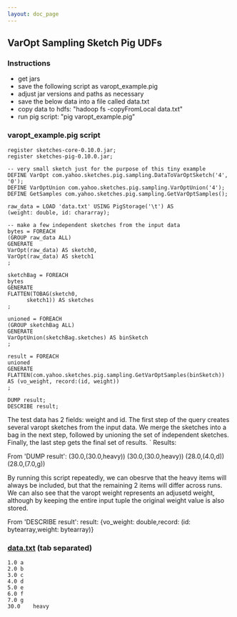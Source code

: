 ```yaml
---
layout: doc_page
---
```


## VarOpt Sampling Sketch Pig UDFs

### Instructions

* get jars
* save the following script as varopt_example.pig
* adjust jar versions and paths as necessary
* save the below data into a file called data.txt
* copy data to hdfs: "hadoop fs -copyFromLocal data.txt"
* run pig script: "pig varopt_example.pig"

### varopt_example.pig script

    register sketches-core-0.10.0.jar;
    register sketches-pig-0.10.0.jar;

    -- very small sketch just for the purpose of this tiny example
    DEFINE VarOpt com.yahoo.sketches.pig.sampling.DataToVarOptSketch('4', '0');
    DEFINE VarOptUnion com.yahoo.sketches.pig.sampling.VarOptUnion('4');
    DEFINE GetSamples com.yahoo.sketches.pig.sampling.GetVarOptSamples();

    raw_data = LOAD 'data.txt' USING PigStorage('\t') AS
	(weight: double, id: chararray);

    -- make a few independent sketches from the input data
    bytes = FOREACH
	(GROUP raw_data ALL)
    GENERATE
	VarOpt(raw_data) AS sketch0,
	VarOpt(raw_data) AS sketch1
	;

    sketchBag = FOREACH
	bytes
    GENERATE
	FLATTEN(TOBAG(sketch0,
	      sketch1)) AS sketches
	;

    unioned = FOREACH
	(GROUP sketchBag ALL)
    GENERATE
	VarOptUnion(sketchBag.sketches) AS binSketch
	;

    result = FOREACH
	unioned
    GENERATE
	FLATTEN(com.yahoo.sketches.pig.sampling.GetVarOptSamples(binSketch)) AS (vo_weight, record:(id, weight))
	;

    DUMP result;
    DESCRIBE result;

The test data has 2 fields: weight and id. The first step of the query creates several varopt sketches from the input data. We merge the sketches into a bag in the next step, followed by unioning the set of independent sketches. Finally, the last step gets the final set of results.
`
Results:

From 'DUMP result':
    (30.0,(30.0,heavy))
    (30.0,(30.0,heavy))
    (28.0,(4.0,d))
    (28.0,(7.0,g))

By running this script repeatedly, we can obesrve that the heavy items will always be included, but that the remaining 2 items will differ across runs. We can also see that the varopt weight represents an adjusetd weight, although by keeping the entire input tuple the original weight value is also stored.

From 'DESCRIBE result':
    result: {vo_weight: double,record: (id: bytearray,weight: bytearray)}

### [data.txt]({{site.docs_dir}}/Sampling/data.txt) (tab separated)
    1.0	a
    2.0	b
    3.0	c
    4.0	d
    5.0	e
    6.0	f
    7.0	g
    30.0	heavy
